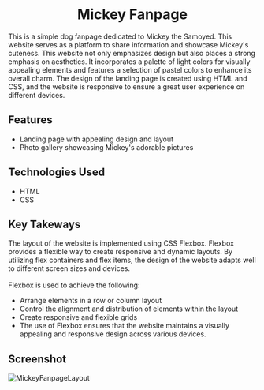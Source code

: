 # <h1 align="center">Mickey Fanpage </h1>
This is a simple dog fanpage dedicated to Mickey the Samoyed. This website serves as a platform to share information and showcase Mickey's cuteness. This website not only emphasizes design but also places a strong emphasis on aesthetics. It incorporates a palette of light colors for visually appealing elements and features a selection of pastel colors to enhance its overall charm.
The design of the landing page is created using HTML and CSS, and the website is responsive to ensure a great user experience on different devices.

<h2>Features</h2>
<ul>
  <li>Landing page with appealing design and layout</li>
  <li>Photo gallery showcasing Mickey's adorable pictures</li>
</ul>

<h2>Technologies Used</h2>
<ul>
  <li>HTML</li>
  <li>CSS</li>
</ul>



<h2>Key Takeways</h2>
The layout of the website is implemented using CSS Flexbox. Flexbox provides a flexible way to create responsive and dynamic layouts. 
By utilizing flex containers and flex items, the design of the website adapts well to different screen sizes and devices. <br/><br/>
Flexbox is used to achieve the following:<br/>
<ul>
  <li>Arrange elements in a row or column layout</li>
  <li>Control the alignment and distribution of elements within the layout</li>
  <li>Create responsive and flexible grids</li>
   <li>The use of Flexbox ensures that the website maintains a visually appealing and responsive design across various devices.</li>
</ul>

<h2>Screenshot</h2>

![MickeyFanpageLayout](https://github.com/DianaHeng/Mickey-Fanpage/assets/82561944/464ce1d1-9ece-4887-9aff-bee068efa116)





